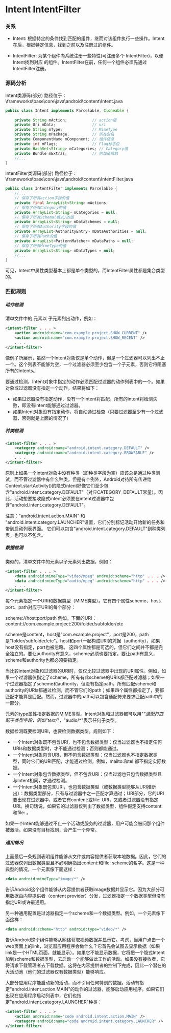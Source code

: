 Intent IntentFilter
===

### 关系

- Intent: 根据特定的条件找到匹配的组件，继而对该组件执行一些操作。Intent在后，根据特定信息，找到之前以及注册过的组件。
 
- IntentFilter: 为某个组件向系统注册一些特性(可注册多个 IntentFilter)，以便Intent找到对应
的组件。IntentFilter在前，任何一个组件必须先通过IntentFilter注册。

### 源码分析
 
Intent类源码(部分) 路径位于：\frameworks\base\core\java\android\content\Intent.java

```java
public class Intent implements Parcelable, Cloneable {  
  
    private String mAction;           // action值  
    private Uri mData;                // uri  
    private String mType;             // MimeType  
    private String mPackage;          // 所在包名  
    private ComponentName mComponent; // 组件信息  
    private int mFlags;               // Flag标志位  
    private HashSet<String> mCategories; // Category值  
    private Bundle mExtras;           // 附加值信息  
    //...  
}
```

IntentFilter类源码(部分) 路径位于：\frameworks\base\core\java\android\content\IntentFilter.java

```java
public class IntentFilter implements Parcelable {  
    //...  
    // 保存了所有action字段的值  
    private final ArrayList<String> mActions;  
    // 保存了所有Category的值  
    private ArrayList<String> mCategories = null;  
    // 保存了所有Schema(模式)的值  
    private ArrayList<String> mDataSchemes = null;  
    // 保存了所有Authority字段的值  
    private ArrayList<AuthorityEntry> mDataAuthorities = null;  
    // 保存了所有Path的值  
    private ArrayList<PatternMatcher> mDataPaths = null;  
    // 保存了所有MimeType的值  
    private ArrayList<String> mDataTypes = null;  
    //...  
}
```

可见，Intent中属性类型基本上都是单个类型的，而IntentFilter属性都是集合类型的。

### 匹配规则

##### 动作检测

清单文件中的 <intent-filter> 元素以 <action> 子元素列出动作，例如：

```xml
<intent-filter . . . >
    <action android:name="com.example.project.SHOW_CURRENT" />
    <action android:name="com.example.project.SHOW_RECENT" />
    . . .
</intent-filter>
```

像例子所展示，虽然一个Intent对象仅是单个动作，但是一个过滤器可以列出不止一个。这个列表不能够为空，一个过滤器必须至少包含一个<action>子元素，否则它将阻塞所有的intents。

要通过检测，Intent对象中指定的动作必须匹配过滤器的动作列表中的一个。如果对象或过滤器没有指定一个动作，结果将如下：

- 如果过滤器没有指定动作，没有一个Intent将匹配，所有的intent将检测失败，即没有intent能够通过过滤器。
- 如果Intent对象没有指定动作，将自动通过检查（只要过滤器至少有一个过滤器，否则就是上面的情况了）

##### 种类检测

```xml
<intent-filter . . . >
    <category android:name="android.intent.category.DEFAULT" />
    <category android:name="android.intent.category.BROWSABLE" />
    . . .
</intent-filter>
```

原则上如果一个intent对象中没有种类（即种类字段为空）应该总是通过种类测试，而不管过滤器中有什么种类。但是有个例外，Android对待所有传递给Context.startActivity()的隐式intent好像它们至少包含"android.intent.category.DEFAULT"（对应CATEGORY_DEFAULT常量）。因此，活动想要接收隐式intent必须要在intent过滤器中包含"android.intent.category.DEFAULT"。

注意："android.intent.action.MAIN" 和 "android.intent.category.LAUNCHER"设置，它们分别标记活动开始新的任务和带到启动列表界面。
它们可以包含"android.intent.category.DEFAULT"到种类列表，也可以不包含。

##### 数据检测

类似的，清单文件中的<intent-filter>元素以<data>子元素列出数据，例如：

```xml
<intent-filter . . . >
    <data android:mimeType="video/mpeg" android:scheme="http" . . . /> 
    <data android:mimeType="audio/mpeg" android:scheme="http" . . . />
    . . .
</intent-filter>
```

每个<data>元素指定一个URI和数据类型（MIME类型）。它有四个属性scheme、host、port、path对应于URI的每个部分：

scheme://host:port/path
例如，下面的URI：
content://com.example.project:200/folder/subfolder/etc

scheme是content，host是"com.example.project"，port是200，path是"folder/subfolder/etc"。host和port一起构成URI的凭据（authority），如果host没有指定，port也被忽略。 这四个属性都是可选的，但它们之间并不都是完全独立的。要让authority有意义，scheme必须也要指定。要让path有意义，scheme和authority也都必须要指定。

当比较intent对象和过滤器的URI时，仅仅比较过滤器中出现的URI属性。例如，如果一个过滤器仅指定了scheme，所有有此scheme的URIs都匹配过滤器；如果一个过滤器指定了scheme和authority，但没有指定path，所有匹配scheme和authority的URIs都通过检测，而不管它们的path；如果四个属性都指定了，要都匹配才能算是匹配。然而，过滤器中的path可以包含通配符来要求匹配path中的一部分。

<data>元素的type属性指定数据的MIME类型。Intent对象和过滤器都可以用"*"通配符匹配子类型字段，例如"text/*"，"audio/*"表示任何子类型。

数据检测既要检测URI，也要检测数据类型。规则如下：

- 一个Intent对象既不包含URI，也不包含数据类型：仅当过滤器也不指定任何URIs和数据类型时，才不能通过检测；否则都能通过。
- 一个Intent对象包含URI，但不包含数据类型：仅当过滤器也不指定数据类型，同时它们的URI匹配，才能通过检测。例如，mailto:和tel:都不指定实际数据。
- 一个Intent对象包含数据类型，但不包含URI：仅当过滤也只包含数据类型且与Intent相同，才通过检测。
- 一个Intent对象既包含URI，也包含数据类型（或数据类型能够从URI推断出）：数据类型部分，只有与过滤器中之一匹配才算通过；URI部分，它的URI要出现在过滤器中，或者它有content:或file: URI，又或者过滤器没有指定URI。换句话说，如果它的过滤器仅列出了数据类型，组件假定支持content:和file: 。

如果一个Intent能够通过不止一个活动或服务的过滤器，用户可能会被问那个组件被激活。如果没有目标找到，会产生一个异常。


##### 通用情况

上面最后一条规则表明组件能够从文件或内容提供者获取本地数据。因此，它们的过滤器仅列出数据类型且不必明确指出content:和file: scheme的名字。这是一种典型的情况，一个<data>元素像下面这样：
```xml
<data android:mimeType="image/*" />
```
告诉Android这个组件能够从内容提供者获取image数据并显示它。因为大部分可用数据由内容提供者（content provider）分发，过滤器指定一个数据类型但没有指定URI或许最通用。

另一种通用配置是过滤器指定一个scheme和一个数据类型。例如，一个<data>元素像下面这样：
```xml
<data android:scheme="http" android:type="video/*" />
```
告诉Android这个组件能够从网络获取视频数据并显示它。考虑，当用户点击一个web页面上的link，浏览器应用程序会做什么？它首先会试图去显示数据（如果link是一个HTML页面，就能显示）。如果它不能显示数据，它将把一个隐式Intent加到scheme和数据类型，去启动一个能够做此工作的活动。如果没有接收者，它将请求下载管理者去下载数据。这将在内容提供者的控制下完成，因此一个潜在的大活动池（他们的过滤器仅有数据类型）能够响应。

大部分应用程序能启动新的活动，而不引用任何特别的数据。活动有指定"android.intent.action.MAIN"的动作的过滤器，能够启动应用程序。如果它们出现在应用程序启动列表中，它们也指定"android.intent.category.LAUNCHER"种类：

```xml
<intent-filter . . . >
    <action android:name="code android.intent.action.MAIN" />
    <category android:name="code android.intent.category.LAUNCHER" />
</intent-filter>
```
